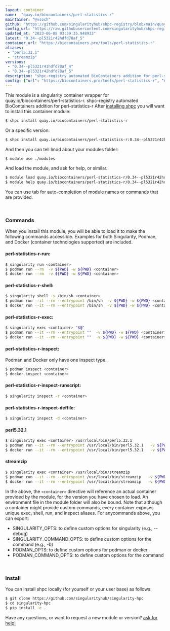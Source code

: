 ```yaml
---
layout: container
name:  "quay.io/biocontainers/perl-statistics-r"
maintainer: "@vsoch"
github: "https://github.com/singularityhub/shpc-registry/blob/main/quay.io/biocontainers/perl-statistics-r/container.yaml"
config_url: "https://raw.githubusercontent.com/singularityhub/shpc-registry/main/quay.io/biocontainers/perl-statistics-r/container.yaml"
updated_at: "2023-06-08 03:39:35.948933"
latest: "0.34--pl5321r42hdfd78af_5"
container_url: "https://biocontainers.pro/tools/perl-statistics-r"
aliases:
 - "perl5.32.1"
 - "streamzip"
versions:
 - "0.34--pl5321r41hdfd78af_4"
 - "0.34--pl5321r42hdfd78af_5"
description: "shpc-registry automated BioContainers addition for perl-statistics-r"
config: {"url": "https://biocontainers.pro/tools/perl-statistics-r", "maintainer": "@vsoch", "description": "shpc-registry automated BioContainers addition for perl-statistics-r", "latest": {"0.34--pl5321r42hdfd78af_5": "sha256:a8619ed060695a10858ee078253324c88e55ea5b62692b1b2a43e4d7ab50bf23"}, "tags": {"0.34--pl5321r41hdfd78af_4": "sha256:619e20fb6a280cb1acde2fc836bc20225c3f78d216d12e71edf77b9d3ddfbd5c", "0.34--pl5321r42hdfd78af_5": "sha256:a8619ed060695a10858ee078253324c88e55ea5b62692b1b2a43e4d7ab50bf23"}, "docker": "quay.io/biocontainers/perl-statistics-r", "aliases": {"perl5.32.1": "/usr/local/bin/perl5.32.1", "streamzip": "/usr/local/bin/streamzip"}}
---
```


This module is a singularity container wrapper for quay.io/biocontainers/perl-statistics-r.
shpc-registry automated BioContainers addition for perl-statistics-r
After [installing shpc](#install) you will want to install this container module:


```bash
$ shpc install quay.io/biocontainers/perl-statistics-r
```

Or a specific version:

```bash
$ shpc install quay.io/biocontainers/perl-statistics-r:0.34--pl5321r42hdfd78af_5
```

And then you can tell lmod about your modules folder:

```bash
$ module use ./modules
```

And load the module, and ask for help, or similar.

```bash
$ module load quay.io/biocontainers/perl-statistics-r/0.34--pl5321r42hdfd78af_5
$ module help quay.io/biocontainers/perl-statistics-r/0.34--pl5321r42hdfd78af_5
```

You can use tab for auto-completion of module names or commands that are provided.

<br>

### Commands

When you install this module, you will be able to load it to make the following commands accessible.
Examples for both Singularity, Podman, and Docker (container technologies supported) are included.

#### perl-statistics-r-run:

```bash
$ singularity run <container>
$ podman run --rm  -v ${PWD} -w ${PWD} <container>
$ docker run --rm  -v ${PWD} -w ${PWD} <container>
```

#### perl-statistics-r-shell:

```bash
$ singularity shell -s /bin/sh <container>
$ podman run --it --rm --entrypoint /bin/sh  -v ${PWD} -w ${PWD} <container>
$ docker run --it --rm --entrypoint /bin/sh  -v ${PWD} -w ${PWD} <container>
```

#### perl-statistics-r-exec:

```bash
$ singularity exec <container> "$@"
$ podman run --it --rm --entrypoint ""  -v ${PWD} -w ${PWD} <container> "$@"
$ docker run --it --rm --entrypoint ""  -v ${PWD} -w ${PWD} <container> "$@"
```

#### perl-statistics-r-inspect:

Podman and Docker only have one inspect type.

```bash
$ podman inspect <container>
$ docker inspect <container>
```

#### perl-statistics-r-inspect-runscript:

```bash
$ singularity inspect -r <container>
```

#### perl-statistics-r-inspect-deffile:

```bash
$ singularity inspect -d <container>
```


#### perl5.32.1

```bash
$ singularity exec <container> /usr/local/bin/perl5.32.1
$ podman run --it --rm --entrypoint /usr/local/bin/perl5.32.1   -v ${PWD} -w ${PWD} <container> -c " $@"
$ docker run --it --rm --entrypoint /usr/local/bin/perl5.32.1   -v ${PWD} -w ${PWD} <container> -c " $@"
```


#### streamzip

```bash
$ singularity exec <container> /usr/local/bin/streamzip
$ podman run --it --rm --entrypoint /usr/local/bin/streamzip   -v ${PWD} -w ${PWD} <container> -c " $@"
$ docker run --it --rm --entrypoint /usr/local/bin/streamzip   -v ${PWD} -w ${PWD} <container> -c " $@"
```



In the above, the `<container>` directive will reference an actual container provided
by the module, for the version you have chosen to load. An environment file in the
module folder will also be bound. Note that although a container
might provide custom commands, every container exposes unique exec, shell, run, and
inspect aliases. For anycommands above, you can export:

 - SINGULARITY_OPTS: to define custom options for singularity (e.g., --debug)
 - SINGULARITY_COMMAND_OPTS: to define custom options for the command (e.g., -b)
 - PODMAN_OPTS: to define custom options for podman or docker
 - PODMAN_COMMAND_OPTS: to define custom options for the command

<br>

### Install

You can install shpc locally (for yourself or your user base) as follows:

```bash
$ git clone https://github.com/singularityhub/singularity-hpc
$ cd singularity-hpc
$ pip install -e .
```

Have any questions, or want to request a new module or version? [ask for help!](https://github.com/singularityhub/singularity-hpc/issues)